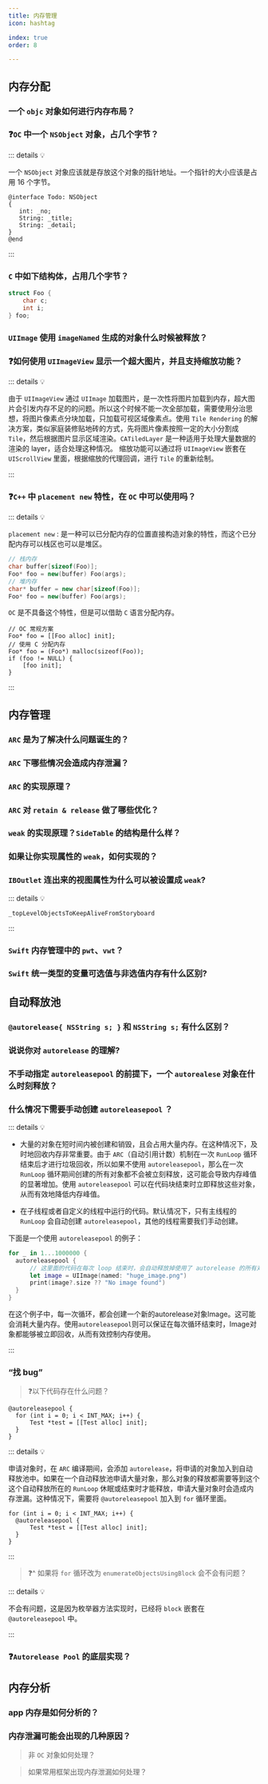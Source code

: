 ```yaml
---
title: 内存管理
icon: hashtag

index: true
order: 8

---
```


<!-- more -->

## 内存分配

### 一个 `objc` 对象如何进行内存布局？

### ❓`OC` 中一个 `NSObject` 对象，占几个字节？

::: details 💡

  一个 `NSObject` 对象应该就是存放这个对象的指针地址。一个指针的大小应该是占用 16 个字节。

  ```objc
  @interface Todo: NSObject 
  {
     int: _no;
     String: _title;
     String: _detail;
  }
  @end
  ```

:::

### `C` 中如下结构体，占用几个字节？

```c
struct Foo {
    char c;
    int i;
} foo;
```

### `UIImage` 使用 `imageNamed` 生成的对象什么时候被释放？



### ❓如何使用 `UIImageView` 显示一个超大图片，并且支持缩放功能？

::: details 💡

  由于 `UIImageView` 通过 `UIImage` 加载图片，是一次性将图片加载到内存，超大图片会引发内存不足的的问题。所以这个时候不能一次全部加载，需要使用分治思想，将图片像素点分块加载，只加载可视区域像素点。使用 `Tile Rendering` 的解决方案，类似家庭装修贴地砖的方式，先将图片像素按照一定的大小分割成 `Tile`，然后根据图片显示区域渲染。`CATiledLayer` 是一种适用于处理大量数据的渲染的 layer，适合处理这种情况。
  缩放功能可以通过将 `UIImageView` 嵌套在 `UIScrollView` 里面，根据缩放的代理回调，进行 `Tile` 的重新绘制。
  
:::
  
### ❓`C++` 中 `placement new` 特性，在 `OC` 中可以使用吗？

::: details 💡

  `placement new` : 是一种可以已分配内存的位置直接构造对象的特性，而这个已分配内存可以栈区也可以是堆区。
  
  ```cpp
  // 栈内存
  char buffer[sizeof(Foo)]; 
  Foo* foo = new(buffer) Foo(args);
  // 堆内存
  char* buffer = new char[sizeof(Foo)]; 
  Foo* foo = new(buffer) Foo(args);
  ```
  
  `OC` 是不具备这个特性，但是可以借助 `C` 语言分配内存。
  
  ```objc
  // OC 常规方案
  Foo* foo = [[Foo alloc] init];
  // 使用 C 分配内存
  Foo* foo = (Foo*) malloc(sizeof(Foo));
  if (foo != NULL) {
      [foo init];
  }
  ```
  
:::
  
## 内存管理

### `ARC` 是为了解决什么问题诞生的？

### `ARC` 下哪些情况会造成内存泄漏？

### `ARC` 的实现原理？

### `ARC` 对 `retain & release` 做了哪些优化？

### `weak` 的实现原理？`SideTable` 的结构是什么样？

### 如果让你实现属性的 `weak`，如何实现的？
  
### `IBOutlet` 连出来的视图属性为什么可以被设置成 `weak`?
  
::: details 💡

  `_topLevelObjectsToKeepAliveFromStoryboard`

:::
  
### `Swift` 内存管理中的 `pwt`、`vwt`？

### `Swift` 统一类型的变量可选值与非选值内存有什么区别?
  
## 自动释放池
  
### `@autorelease{ NSString s; }` 和 `NSString s;` 有什么区别？
  
### 说说你对 `autorelease` 的理解?
  
### 不手动指定 `autoreleasepool` 的前提下，一个 `autorealese` 对象在什么时刻释放？

### 什么情况下需要手动创建 `autoreleasepool` ？
  
::: details 💡

  - 大量的对象在短时间内被创建和销毁，且会占用大量内存。在这种情况下，及时地回收内存非常重要。由于 `ARC`（自动引用计数）机制在一次 `RunLoop` 循环结束后才进行垃圾回收，所以如果不使用 `autoreleasepool`，那么在一次 `RunLoop` 循环期间创建的所有对象都不会被立刻释放，这可能会导致内存峰值的显著增加。使用 `autoreleasepool` 可以在代码块结束时立即释放这些对象，从而有效地降低内存峰值。

  - 在子线程或者自定义的线程中运行的代码。默认情况下，只有主线程的 `RunLoop` 会自动创建 `autoreleasepool`，其他的线程需要我们手动创建。

  下面是一个使用 `autoreleasepool` 的例子：

  ```swift
  for _ in 1...1000000 {
    autoreleasepool {
        // 这里面的代码在每次 loop 结束时，会自动释放掉使用了 autorelease 的所有对象
        let image = UIImage(named: "huge_image.png")
        print(image?.size ?? "No image found")
    }
  }
  ```

在这个例子中，每一次循环，都会创建一个新的autorelease对象Image。这可能会消耗大量内存。使用`autoreleasepool`则可以保证在每次循环结束时，Image对象都能够被立即回收，从而有效控制内存使用。
  
:::
  
### “找 bug” 

  > ❓以下代码存在什么问题？

  ```objc
  @autoreleasepool {
    for (int i = 0; i < INT_MAX; i++) {
        Test *test = [[Test alloc] init];
    }
  }
  ```
  
::: details 💡
  
  申请对象时，在 `ARC` 编译期间，会添加 `autorelease`，将申请的对象加入到自动释放池中。如果在一个自动释放池申请大量对象，那么对象的释放都需要等到这个这个自动释放所在的 `RunLoop` 休眠或结束时才能释放，申请大量对象时会造成内存泄漏。这种情况下，需要将 `@autoreleasepool` 加入到 `for` 循环里面。

  ```objc
  for (int i = 0; i < INT_MAX; i++) {
    @autoreleasepool {
        Test *test = [[Test alloc] init];
    }
  }
  ```

:::

  > ❓^ 如果将 `for` 循环改为 `enumerateObjectsUsingBlock` 会不会有问题？

::: details 💡

  不会有问题，这是因为枚举器方法实现时，已经将 `block` 嵌套在 `@autoreleasepool` 中。
  
:::

### ❓`Autorelease Pool` 的底层实现？


## 内存分析

### app 内存是如何分析的？

### 内存泄漏可能会出现的几种原因？
    
  > 非 `OC` 对象如何处理？

  > 如果常用框架出现内存泄漏如何处理？